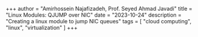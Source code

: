+++
author = "Amirhossein Najafizadeh, Prof. Seyed Ahmad Javadi"
title = "Linux Modules: QJUMP over NIC"
date = "2023-10-24"
description = "Creating a linux module to jump NIC queues"
tags = [
    "cloud computing",
    "linux",
    "virtualization"
]
+++